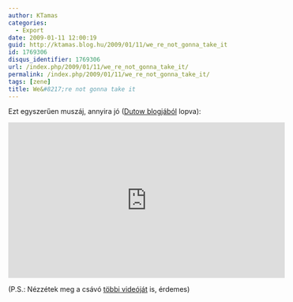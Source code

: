```yaml
---
author: KTamas
categories:
  - Export
date: 2009-01-11 12:00:19
guid: http://ktamas.blog.hu/2009/01/11/we_re_not_gonna_take_it
id: 1769306
disqus_identifier: 1769306
url: /index.php/2009/01/11/we_re_not_gonna_take_it/
permalink: /index.php/2009/01/11/we_re_not_gonna_take_it/
tags: [zene]
title: We&#8217;re not gonna take it
---
```


Ezt egyszerűen muszáj, annyira jó (<a href="http://web.archive.org/web/20090316032958/http://mentalstatic.info/blogs/index.php/2009/01/11/zene-ilyen-mar-ugy-is-regen-volt" target="_blank">Dutow blogjából</a> lopva):

<iframe width="560" height="315" src="https://www.youtube.com/embed/gxmb7yf0IzI" frameborder="0" allow="accelerometer; autoplay; encrypted-media; gyroscope; picture-in-picture" allowfullscreen></iframe>

(P.S.: Nézzétek meg a csávó <a href="http://www.youtube.com/user/juniorx5" target="_blank">többi videóját</a> is, érdemes)
